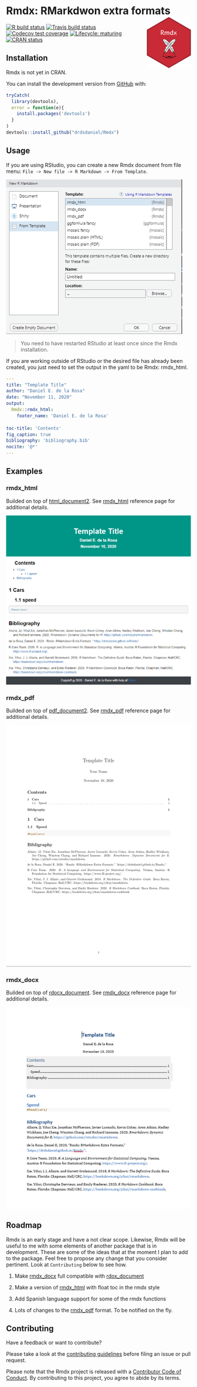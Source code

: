 
<!-- README.md is generated from README.Rmd. Please edit that file -->

# Rmdx: RMarkdwon extra formats <img src='man/figures/logo.png' align="right" height="139" />

<!-- badges: start -->

[![R build
status](https://github.com/drdsdaniel/Rmdx/workflows/R-CMD-check/badge.svg)](https://github.com/drdsdaniel/Rmdx/actions)
[![Travis build
status](https://travis-ci.com/drdsdaniel/Rmdx.svg?branch=main)](https://travis-ci.com/drdsdaniel/Rmdx)
[![Codecov test
coverage](https://codecov.io/gh/drdsdaniel/Rmdx/branch/main/graph/badge.svg)](https://codecov.io/gh/drdsdaniel/Rmdx?branch=main)
[![Lifecycle:
maturing](https://img.shields.io/badge/lifecycle-maturing-blue.svg)](https://www.tidyverse.org/lifecycle/#maturing)
[![CRAN
status](https://www.r-pkg.org/badges/version/Rmdx)](https://CRAN.R-project.org/package=Rmdx)
<!-- badges: end -->

## Installation

Rmdx is not yet in CRAN.

<!-- You can install the released version of Rmdx from [CRAN](https://CRAN.R-project.org) with: -->

<!-- ``` r -->

<!-- install.packages("Rmdx") -->

<!-- ``` -->

You can install the development version from
[GitHub](https://github.com/) with:

``` r
tryCatch(
  library(devtools),
  error = function(e){
    install.packages('devtools')
  }
)
devtools::install_github("drdsdaniel/Rmdx")
```

## Usage

If you are using RStudio, you can create a new Rmdx document from file
menu: `File -> New file -> R Markdown -> From Template`.

<img src='man/figures/new_file.png'/>

> You need to have restarted RStudio at least once since the Rmdx
> installation.

If you are working outside of RStudio or the desired file has already
been created, you just need to set the output in the yaml to be Rmdx:
rmdx\_html.

``` yaml
---
title: "Template Title"
author: "Daniel E. de la Rosa"
date: "November 11, 2020"
output: 
  Rmdx::rmdx_html:
    footer_name: 'Daniel E. de la Rosa'
    
toc-title: 'Contents'
fig_caption: true
bibliography: 'bibliography.bib' 
nocite: '@*' 
---
```

## Examples

### rmdx\_html

Builded on top of
[html\_document2](https://rdrr.io/pkg/bookdown/man/html_document2.html).
See
[rmdx\_html](https://drdsdaniel.github.io/Rmdx/reference/rmdx_html.html)
reference page for additional details.

<img src='man/figures/html.png'/>

### rmdx\_pdf

Builded on top of
[pdf\_document2](https://rdrr.io/pkg/bookdown/man/html_document2.html).
See
[rmdx\_pdf](https://drdsdaniel.github.io/Rmdx/reference/rmdx_pdf.html)
reference page for additional details.

<img src='man/figures/pdf.png'/>

### rmdx\_docx

Builded on top of
[rdocx\_document](https://davidgohel.github.io/officedown/reference/rdocx_document.html).
See
[rmdx\_docx](https://drdsdaniel.github.io/Rmdx/reference/rmdx_docx.html)
reference page for additional details.

<img src='man/figures/docx.png'/>

## Roadmap

Rmdx is an early stage and have a not clear scope. Likewise, Rmdx will
be useful to me with some elements of another package that is in
development. These are some of the ideas that at the moment I plan to
add to the package. Feel free to propose any change that you consider
pertinent. Look at `Contributing` below to see how.

1.  Make
    [rmdx\_docx](https://drdsdaniel.github.io/Rmdx/reference/rmdx_docx.html)
    full compatible with
    [rdox\_document](https://github.com/davidgohel/officedown/blob/master/R/rdocx_document.R)

2.  Make a version of
    [rmdx\_html](https://drdsdaniel.github.io/Rmdx/reference/rmdx_html.html)
    with float toc in the rmdx style

3.  Add Spanish language support for some of the rmdx functions

4.  Lots of changes to the
    [rmdx\_pdf](https://drdsdaniel.github.io/Rmdx/reference/rmdx_pdf.html)
    format. To be notified on the fly.

## Contributing

Have a feedback or want to contribute?

Please take a look at the [contributing
guidelines](https://drdsdaniel.github.io/Rmdx/CONTRIBUTING.html) before
filing an issue or pull request.

Please note that the Rmdx project is released with a [Contributor Code
of
Conduct](https://contributor-covenant.org/version/2/0/CODE_OF_CONDUCT.html).
By contributing to this project, you agree to abide by its terms.
